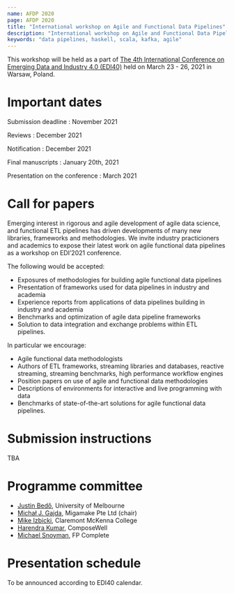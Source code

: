 ```yaml
---
name: AFDP 2020
page: AFDP 2020
title: "International workshop on Agile and Functional Data Pipelines"
description: "International workshop on Agile and Functional Data Pipelines"
keywords: "data pipelines, haskell, scala, kafka, agile"
---
```


This workshop will be held as a part of [The 4th International Conference on Emerging Data and Industry 4.0 (EDI40)](http://cs-conferences.acadiau.ca/EDI40-21/) held on March 23 - 26, 2021 in Warsaw, Poland.

# Important dates

Submission deadline
  : November 2021

Reviews
  : December 2021

Notification
  : December 2021

Final manuscripts
  : January 20th, 2021

Presentation on the conference
  : March 2021


# Call for papers

Emerging interest in rigorous and agile development of agile data science, and functional ETL pipelines has driven developments of many new libraries, frameworks and methodologies.
We invite industry practicioners and academics to expose their latest work on agile functional data pipelines as a workshop on EDI’2021 conference.

The following would be accepted:
* Exposures of methodologies for building agile functional data pipelines
* Presentation of frameworks used for data pipelines in industry and academia
* Experience reports from applications of data pipelines building in industry and academia
* Benchmarks and optimization of agile data pipeline frameworks
* Solution to data integration and exchange problems within ETL pipelines.

In particular we encourage:
* Agile functional data methodologists
* Authors of ETL frameworks, streaming libraries and databases, reactive streaming, streaming benchmarks, high performance workflow engines
* Position papers on use of agile and functional data methodologies
* Descriptions of environments for interactive and live programming with data
* Benchmarks of state-of-the-art solutions for agile functional data pipelines.

# Submission instructions

TBA

# Programme committee

* [Justin Bedő](https://cua0.org), University of Melbourne
* [Michał J. Gajda](https://migamake.com), Migamake Pte Ltd (chair)
* [Mike Izbicki](https://izbicki.me/), Claremont McKenna College
* [Harendra Kumar](https://twitter.com/hk_hooda), ComposeWell
* [Michael Snoyman](https://www.snoyman.com), FP Complete

# Presentation schedule

To be announced according to EDI40 calendar.

